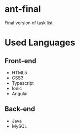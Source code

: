 # ant-final
Final version of task list

<h1> Used Languages </h1>

<h2> Front-end </h2>

<ul>
  <li>HTML5</li>
  <li>CSS3</li>
  <li>Typescript</li>
  <li>Ionic</li>
  <li>Angular</li>
</ul>

<h2> Back-end </h2>

<ul>
  <li>Java</li>
  <li>MySQL</li>
</ul>
